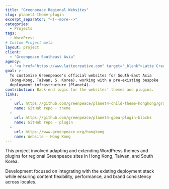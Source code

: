```yaml
---
title: "Greenpeace Regional Websites"
slug: planet4-theme-plugin
excerpt_separator: "<!--more-->"
categories:
  - Projects
tags:
  - WordPress
# Custom Project meta
layout: project
client:
  - "Greenpeace Southeast Asia"
agency:
  - '<a href="https://www.lattecreative.com" target="_blank">Latte Creative</a>'
goal: >-
  To customize Greenpeace's official websites for South-East Asia 
  (Hong-Kong, Taiwan, S. Korea), working with a pre-existing bespoke 
  deployment infrastructure (Planet4).
contribution: Back-end logic for the websites' themes and plugins.
links:
  -
    url: https://github.com/greenpeace/planet4-child-theme-hongkong/graphs/contributors
    name: GitHub repo - theme
  -
    url: https://github.com/greenpeace/planet4-gpea-plugin-blocks
    name: GitHub repo - plugin
  -
    url: https://www.greenpeace.org/hongkong
    name: Website - Hong Kong
---
```


This project involved adapting and extending WordPress themes and plugins for regional Greenpeace sites in Hong Kong, Taiwan, and South Korea.

<!--more-->

Development focused on integrating with the existing deployment stack while ensuring content flexibility, performance, and brand consistency across locales.

